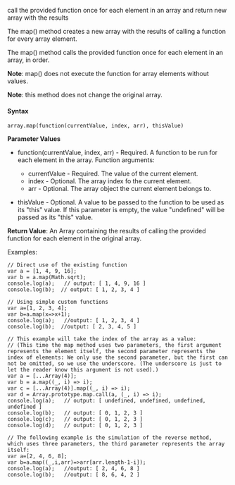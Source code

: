 call the provided function once for each element in an array and return new array with the results

The map() method creates a new array with the results of calling a function for every array element.

The map() method calls the provided function once for each element in an array, in order.

**Note**: map() does not execute the function for array elements without values.

**Note**: this method does not change the original array.

#### Syntax

`array.map(function(currentValue, index, arr), thisValue)`

**Parameter Values**

- function(currentValue, index, arr) - Required. A function to be run for each element in the array. Function arguments: 
  - currentValue    - Required. The value of the current element.
  - index           - Optional. The array index fo the current element.
  - arr             - Optional. The array object the current element belongs to.

- thisValue     - Optional. A value to be passed to the function to be used as its "this" value.
If this parameter is empty, the value "undefined" will be passed as its "this" value.

**Return Value**:	An Array containing the results of calling the provided function for each element in the original array.

Examples:

```
// Direct use of the existing function
var a = [1, 4, 9, 16];
var b = a.map(Math.sqrt);
console.log(a);   // output: [ 1, 4, 9, 16 ]
console.log(b);  // output: [ 1, 2, 3, 4 ]

// Using simple custom functions
var a=[1, 2, 3, 4];
var b=a.map(x=>x+1);
console.log(a);   //output: [ 1, 2, 3, 4 ]
console.log(b);  //output: [ 2, 3, 4, 5 ]

// This example will take the index of the array as a value:
// (This time the map method uses two parameters, the first argument represents the element itself, the second parameter represents the index of elements: We only use the second parameter, but the first can not be omitted, so we use the underscore. (The underscore is just to let the reader know this argument is not used).)
var a = [...Array(4)];
var b = a.map((_, i) => i);
var c = [...Array(4)].map((_, i) => i); 
var d = Array.prototype.map.call(a, (_, i) => i); 
console.log(a);   // output: [ undefined, undefined, undefined, undefined ]
console.log(b);   // output: [ 0, 1, 2, 3 ]
console.log(c);   // output: [ 0, 1, 2, 3 ]
console.log(d);   // output: [ 0, 1, 2, 3 ]

// The following example is the simulation of the reverse method, which uses three parameters, the third parameter represents the array itself:
var a=[2, 4, 6, 8];
var b=a.map((_,i,arr)=>arr[arr.length-1-i]);
console.log(a);   //output: [ 2, 4, 6, 8 ]
console.log(b);   //output: [ 8, 6, 4, 2 ]
```
